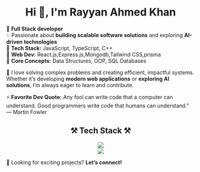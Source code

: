 <h1 align="center"> Hi 👋, I'm Rayyan Ahmed Khan</h1>

🚀 **Full Stack developer**  
💡 Passionate about **building scalable software solutions** and exploring **AI-driven technologies**  
🔹 **Tech Stack:**  JavaScript, TypeScript, C++  
🔹 **Web Dev:** React.js,Express.js,Mongodb,Tailwind CSS,prisma  
🔹 **Core Concepts:** Data Structures, OOP, SQL Databases  

🎯 I love solving complex problems and creating efficient, impactful systems. Whether it’s developing **modern web applications** or **exploring AI solutions**, I’m always eager to learn and contribute.  

⚡ **Favorite Dev Quote:** Any fool can write code that a computer can understand. Good programmers write code that humans can understand." — Martin Fowler 




<h2 align="center">⚒ Tech Stack ⚒</h2>

<div align="center">
    <img src="https://skillicons.dev/icons?i=react,tailwind,js,html,css,next,prisma,typescript,express,mongodb,redux" /><br>
    <img src="https://skillicons.dev/icons?i=github,vscode" />
</div>

👀 Looking for exciting projects? **Let’s connect!**

